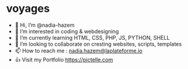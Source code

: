 # voyages

- 👋 Hi, I’m @nadia-hazem
- 👀 I’m interested in coding & webdesigning
- 🌱 I’m currently learning HTML, CSS, PHP, JS, PYTHON, SHELL
- 💞️ I’m looking to collaborate on cresting websites, scripts, templates
- 📫 How to reach me : nadia.hazem@laplateforme.io
- 👍 Visit my Portfolio https://pictelle.com